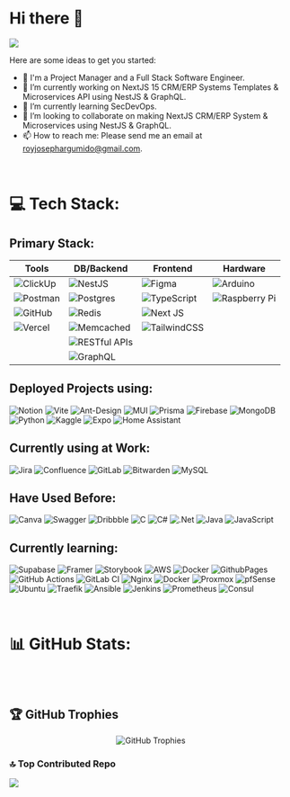 # Hi there 👋
[![](https://visitcount.itsvg.in/api?id=royjosephargumido&icon=2&color=9)](https://visitcount.itsvg.in)

<!-- <div style="text-align: center;">
  <img src="https://visitcount.itsvg.in/api?id=royjosephargumido&icon=2&color=9" alt="">
</div> -->

Here are some ideas to get you started:

- 💼 I'm a Project Manager and a Full Stack Software Engineer.
- 🔭 I’m currently working on NextJS 15 CRM/ERP Systems Templates & Microservices API using NestJS & GraphQL.
- 🌱 I’m currently learning SecDevOps.
- 👯 I’m looking to collaborate on making NextJS CRM/ERP System & Microservices using NestJS & GraphQL.
- 📫 How to reach me: Please send me an email at <a style="color: #646CFF;" href="mailto:royjosephargumido@gmail.com">royjosephargumido@gmail.com</a>.

<br>

# 💻 Tech Stack:

## Primary Stack:

<div align="center">

| **Tools** | **DB/Backend** | **Frontend** | **Hardware** |
|-----------|----------------|--------------|--------------|
| ![ClickUp](https://img.shields.io/badge/ClickUp-%23638DFA?style=for-the-badge&logo=clickup&logoColor=white) | ![NestJS](https://img.shields.io/badge/nestjs-%23E0234E.svg?style=for-the-badge&logo=nestjs&logoColor=white) | ![Figma](https://img.shields.io/badge/figma-%23F24E1E.svg?style=for-the-badge&logo=figma&logoColor=white) | ![Arduino](https://img.shields.io/badge/-Arduino-00979D?style=for-the-badge&logo=Arduino&logoColor=white) |
| ![Postman](https://img.shields.io/badge/Postman-FF6C37?style=for-the-badge&logo=postman&logoColor=white) | ![Postgres](https://img.shields.io/badge/postgres-%23316192.svg?style=for-the-badge&logo=postgresql&logoColor=white) | ![TypeScript](https://img.shields.io/badge/typescript-%23007ACC.svg?style=for-the-badge&logo=typescript&logoColor=white) | ![Raspberry Pi](https://img.shields.io/badge/-RaspberryPi-C51A4A?style=for-the-badge&logo=Raspberry-Pi) |
| ![GitHub](https://img.shields.io/badge/github-%23121011.svg?style=for-the-badge&logo=github&logoColor=white) | ![Redis](https://img.shields.io/badge/redis-%23DD0031.svg?style=for-the-badge&logo=redis&logoColor=white) | ![Next JS](https://img.shields.io/badge/Next-black?style=for-the-badge&logo=next.js&logoColor=white) |  |
| ![Vercel](https://img.shields.io/badge/vercel-%23000000.svg?style=for-the-badge&logo=vercel&logoColor=white) | ![Memcached](https://img.shields.io/badge/Memcached-0769AD?style=for-the-badge&logo=serverfault&logoColor=white) | ![TailwindCSS](https://img.shields.io/badge/tailwindcss-%2338B2AC.svg?style=for-the-badge&logo=tailwind-css&logoColor=white) |  |
|  | ![RESTful APIs](https://img.shields.io/badge/RESTful%20API-000000?style=for-the-badge&logo=json&logoColor=white) |  |  |
|  | ![GraphQL](https://img.shields.io/badge/-GraphQL-E10098?style=for-the-badge&logo=graphql&logoColor=white) |  |  |

</div>


## Deployed Projects using:
![Notion](https://img.shields.io/badge/Notion-%23000000.svg?style=for-the-badge&logo=notion&logoColor=white)
![Vite](https://img.shields.io/badge/vite-%23646CFF.svg?style=for-the-badge&logo=vite&logoColor=white)
![Ant-Design](https://img.shields.io/badge/-AntDesign-%230170FE?style=for-the-badge&logo=ant-design&logoColor=white)
![MUI](https://img.shields.io/badge/MUI-%230081CB.svg?style=for-the-badge&logo=mui&logoColor=white)
![Prisma](https://img.shields.io/badge/Prisma-3982CE?style=for-the-badge&logo=Prisma&logoColor=white)
![Firebase](https://img.shields.io/badge/firebase-a08021?style=for-the-badge&logo=firebase&logoColor=ffcd34)
![MongoDB](https://img.shields.io/badge/MongoDB-%234ea94b.svg?style=for-the-badge&logo=mongodb&logoColor=white)
![Python](https://img.shields.io/badge/python-3670A0?style=for-the-badge&logo=python&logoColor=ffdd54)
![Kaggle](https://img.shields.io/badge/Kaggle-20BEFF?style=for-the-badge&logo=kaggle&logoColor=white)
![Expo](https://img.shields.io/badge/expo-1C1E24?style=for-the-badge&logo=expo&logoColor=#D04A37)
![Home Assistant](https://img.shields.io/badge/home%20assistant-%2341BDF5.svg?style=for-the-badge&logo=home-assistant&logoColor=white)

## Currently using at Work:
![Jira](https://img.shields.io/badge/jira-%230A0FFF.svg?style=for-the-badge&logo=jira&logoColor=white)
![Confluence](https://img.shields.io/badge/confluence-%23172BF4.svg?style=for-the-badge&logo=confluence&logoColor=white)
![GitLab](https://img.shields.io/badge/gitlab-%23181717.svg?style=for-the-badge&logo=gitlab&logoColor=white)
![Bitwarden](https://img.shields.io/badge/bitwarden-%23175DDC.svg?style=for-the-badge&logo=bitwarden&logoColor=white)
![MySQL](https://img.shields.io/badge/mysql-4479A1.svg?style=for-the-badge&logo=mysql&logoColor=white)

## Have Used Before:
![Canva](https://img.shields.io/badge/Canva-%2300C4CC.svg?style=for-the-badge&logo=Canva&logoColor=white)
![Swagger](https://img.shields.io/badge/-Swagger-%23Clojure?style=for-the-badge&logo=swagger&logoColor=white)
![Dribbble](https://img.shields.io/badge/Dribbble-EA4C89?style=for-the-badge&logo=dribbble&logoColor=white)
![C](https://img.shields.io/badge/c-%2300599C.svg?style=for-the-badge&logo=c&logoColor=white)
![C#](https://img.shields.io/badge/c%23-%23239120.svg?style=for-the-badge&logo=csharp&logoColor=white)
![.Net](https://img.shields.io/badge/.NET-5C2D91?style=for-the-badge&logo=.net&logoColor=white)
![Java](https://img.shields.io/badge/java-%23ED8B00.svg?style=for-the-badge&logo=openjdk&logoColor=white)
![JavaScript](https://img.shields.io/badge/javascript-%23323330.svg?style=for-the-badge&logo=javascript&logoColor=%23F7DF1E)

## Currently learning:
![Supabase](https://img.shields.io/badge/Supabase-3ECF8E?style=for-the-badge&logo=supabase&logoColor=white)
![Framer](https://img.shields.io/badge/Framer-black?style=for-the-badge&logo=framer&logoColor=blue)
![Storybook](https://img.shields.io/badge/-Storybook-FF4785?style=for-the-badge&logo=storybook&logoColor=white)
![AWS](https://img.shields.io/badge/AWS-232F3E?logo=amazonwebservices&logoColor=white&style=for-the-badge)
![Docker](https://img.shields.io/badge/Docker-2496ED?logo=docker&logoColor=white&style=for-the-badge)
![GithubPages](https://img.shields.io/badge/github%20pages-121013?style=for-the-badge&logo=github&logoColor=white)
![GitHub Actions](https://img.shields.io/badge/GitHub%20Actions-2088FF?logo=githubactions&logoColor=white&style=for-the-badge)
![GitLab CI](https://img.shields.io/badge/gitlab%20CI-%23181717.svg?style=for-the-badge&logo=gitlab&logoColor=white)
![Nginx](https://img.shields.io/badge/nginx-%23009639.svg?style=for-the-badge&logo=nginx&logoColor=white)
![Docker](https://img.shields.io/badge/docker-%230db7ed.svg?style=for-the-badge&logo=docker&logoColor=white)
![Proxmox](https://img.shields.io/badge/Proxmox-E57000?logo=proxmox&logoColor=white&style=for-the-badge)
![pfSense](https://img.shields.io/badge/pfSense-235086?logo=pfSense&logoColor=white&style=for-the-badge)
![Ubuntu](https://img.shields.io/badge/Ubuntu-E95420?logo=ubuntu&logoColor=white&style=for-the-badge)
![Traefik](https://img.shields.io/badge/Traefik-24A1C1?logo=traefikmesh&logoColor=white&style=for-the-badge)
![Ansible](https://img.shields.io/badge/Ansible-EE0000?logo=ansible&logoColor=white&style=for-the-badge)
![Jenkins](https://img.shields.io/badge/Jenkins-D24939?logo=jenkins&logoColor=white&style=for-the-badge)
![Prometheus](https://img.shields.io/badge/Prometheus-E6522C?logo=prometheus&logoColor=white&style=for-the-badge)
![Consul](https://img.shields.io/badge/Consul-BE2B2B?logo=consul&logoColor=white&style=for-the-badge)

<br>

# 📊 GitHub Stats:

<div style="display: flex; justify-content: center; align-items: center; gap: 10px;">
  <div style="flex: 1; max-width: 45%; text-align: center;">
    <img src="https://github-readme-streak-stats.herokuapp.com/?user=royjosephargumido&theme=onedark&hide_border=true" alt="">
    <img src="https://github-readme-stats.vercel.app/api?username=royjosephargumido&theme=onedark&hide_border=true&include_all_commits=true&count_private=true" alt="">
  </div>
  <div style="flex: 1; max-width: 45%; text-align: center;">
    <img src="https://github-readme-stats.vercel.app/api/top-langs/?username=royjosephargumido&theme=onedark&hide_border=true&include_all_commits=true&count_private=true" alt="">
  </div>
</div>

<br>

## 🏆 GitHub Trophies
<div style="text-align: center;">
  <img src="https://github-profile-trophy.vercel.app/?username=royjosephargumido&theme=onedark&no-frame=true&no-bg=false&margin-w=4" alt="GitHub Trophies">
</div>


### 🔝 Top Contributed Repo
![](https://github-contributor-stats.vercel.app/api?username=royjosephargumido&limit=5&theme=dark&combine_all_yearly_contributions=true)

<!-- Proudly created with GPRM ( https://gprm.itsvg.in ) -->
